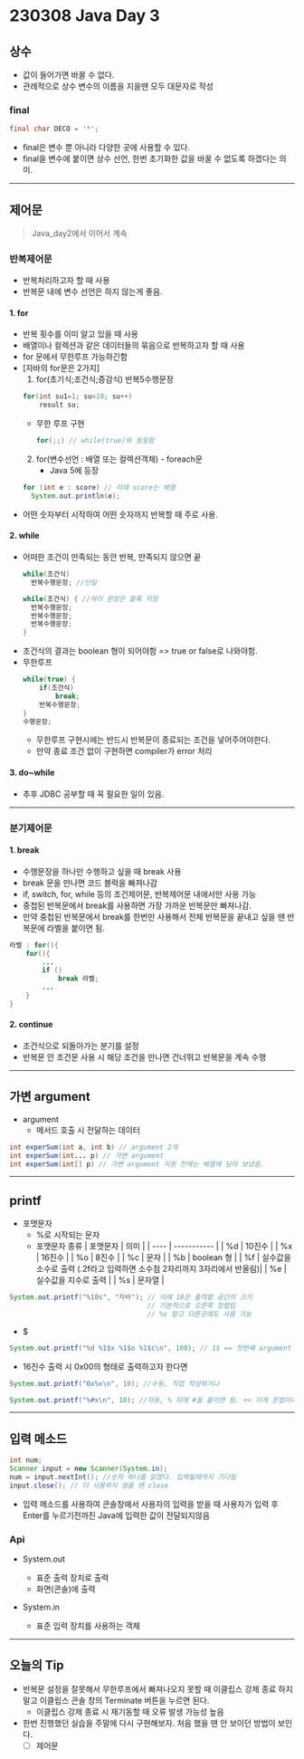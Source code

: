 # 230308 Java Day 3

## 상수
- 값이 들어가면 바꿀 수 없다.
- 관례적으로 상수 변수의 이름을 지을땐 모두 대문자로 작성
### final
```java
final char DECO = '*';
```
- final은 변수 뿐 아니라 다양한 곳에 사용할 수 있다.
- final을 변수에 붙이면 상수 선언, 한번 초기화한 값을 바꿀 수 없도록 하겠다는 의미.

---
## 제어문
> Java_day2에서 이어서 계속
### 반복제어문
- 반복처리하고자 할 때 사용
- 반복문 내에 변수 선언은 하지 않는게 좋음.
#### 1. for
- 반복 횟수를 이미 알고 있을 때 사용
- 배열이나 컬렉션과 같은 데이터들의 묶음으로 반복하고자 할 때 사용
- for 문에서 무한루프 가능하긴함
- [자바의 for문은 2가지]
  1. for(초기식;조건식;증감식)
        반복5수행문장
    ```java
    for(int su1=1; su<10; su++)
        result su;
    ```
    - 무한 루프 구현
      ```java
      for(;;) // while(true)와 동일함
      ```
  2. for(변수선언 : 배열 또는 컬렉션객체) - foreach문
       - Java 5에 등장
    ```java
    for (int e : score) // 이때 score는 배열
      System.out.println(e);
    ```    
- 어떤 숫자부터 시작하여 어떤 숫자까지 반복할 때 주로 사용.

#### 2. while
- 어떠한 조건이 만족되는 동안 반복, 만족되지 않으면 끝
  ```java
  while(조건식)
    반복수행문장; //단일

  while(조건식) { //여러 문장은 블록 지정
    반복수행문장;
    반복수행문장;
    반복수행문장; 
  }
  ```
- 조건식의 결과는 boolean 형이 되어야함 => true or false로 나와야함.
- 무한루프
    ```java
    while(true) {
        if(조건식)
            break;
        반복수행문장;    
    }
    수행문장;
    ```
    - 무한루프 구현시에는 반드시 반복문이 종료되는 조건을 넣어주어야한다.
    - 만약 종료 조건 없이 구현하면 compiler가 error 처리



#### 3. do~while
- 추후 JDBC 공부할 때 꼭 필요한 일이 있음. 

---

### 분기제어문

#### 1. break
- 수행문장을 하나만 수행하고 싶을 때 break 사용
- break 문을 만나면 코드 블럭을 빠져나감
- if, switch, for, while 등의 조건제어문, 반복제어문 내에서만 사용 가능
- 중첩된 반복문에서 break를 사용하면 가장 가까운 반복문만 빠져나감.
- 만약 중첩된 반복문에서 break를 한번만 사용해서 전체 반복문을 끝내고 싶을 땐 반복문에 라벨을 붙이면 됨.
```java
라벨 : for(){
    for(){
        ...
        if ()
            break 라벨;
        ...
    }
}
```

#### 2. continue
- 조건식으로 되돌아가는 분기를 설정
- 반복문 안 조건문 사용 시 해당 조건을 만나면 건너뛰고 반복문을 계속 수행

---

## 가변 argument
- argument
  - 메서드 호출 시 전달하는 데이터 
```java
int experSum(int a, int b) // argument 2개
int experSum(int... p) // 가변 argument
int experSum(int[] p) // 가변 argument 지원 전에는 배열에 담아 보냈음.
```
---
## printf
- 포맷문자
  - %로 시작되는 문자
  - 포맷문자 종류
    | 포맷문자 | 의미          |
    | ---- | ----------- |
    | %d   | 10진수        |
    | %x   | 16진수        |
    | %o   | 8진수         |
    | %c   | 문자          |
    | %b   | boolean 형   |
    | %f   | 실수값을 소수로 출력 (.2f라고 입력하면 소수점 2자리까지 3자리에서 반올림)| 
    | %e   | 실수값을 지수로 출력 |
    | %s   | 문자열         |

```java
System.out.printf("%10s", "자바"); // 이때 10은 출력할 공간의 크기
                                  // 기본적으로 오른쪽 정렬임
                                  // %s 말고 다른곳에도 사용 가능
```

- $
```java
System.out.printf("%d %1$x %1$o %1$c\n", 100); // 1$ == 첫번째 argument 값을 적용해라.
```
- 16진수 출력 시 0x00의 형태로 출력하고자 한다면
```java
System.out.printf("0x%x\n", 10); //수동, 직접 작성하거나

System.out.printf("%#x\n", 10); //자동, % 뒤에 #을 붙이면 됨. << 이게 문법이니까 이걸로 하는게 더 좋음 !
```

---

## 입력 메소드
```java
int num;
Scanner input = new Scanner(System.in);
num = input.nextInt(); //숫자 하나를 읽겠다. 입력될때까지 기다림
input.close(); // 더 사용하지 않을 땐 close
```
- 입력 메소드를 사용하여 콘솔창에서 사용자의 입력을 받을 때 사용자가 입력 후 Enter를 누르기전까진 Java에 입력한 값이 전달되지않음

### Api
- System.out
  - 표준 출력 장치로 출력
  - 화면(콘솔)에 출력

- System.in 
  - 표준 입력 장치를 사용하는 객체


---
## 오늘의 Tip
- 반복문 설정을 잘못해서 무한루프에서 빠져나오지 못할 때 이클립스 강제 종료 하지말고 이클립스 콘솔 창의 Terminate 버튼을 누르면 된다.
  - 이클립스 강제 종료 시 재기동할 때 오류 발생 가능성 높음
- 한번 진행했던 실습을 주말에 다시 구현해보자. 처음 했을 땐 안 보이던 방법이 보인다.
  - [ ] 제어문